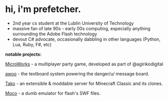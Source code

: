 # hi, i'm prefetcher.
* 2nd year cs student at the Lublin University of Technology
* massive fan of late 90s - early 00s computing, especially anything surrounding the Adobe Flash technology
* devout C# advocate, occasionally dabbling in other languages (Python, Lua, Ruby, F#, etc)

**notable projects:**

[MicroWorks](https://store.steampowered.com/app/1233410/MicroWorks/) - a multiplayer party game, developed as part of @agirikodigital

[awoo](https://github.com/dangeru/awoo) - the textboard system powering the danger/u/ message board.

[Tako](https://github.com/naomiEve/Tako) - an extensible & moddable server for Minecraft Classic and its clones.

[Moco](https://github.com/naomiEve/Moco) - a dumb emulator for flash's SWF files.
